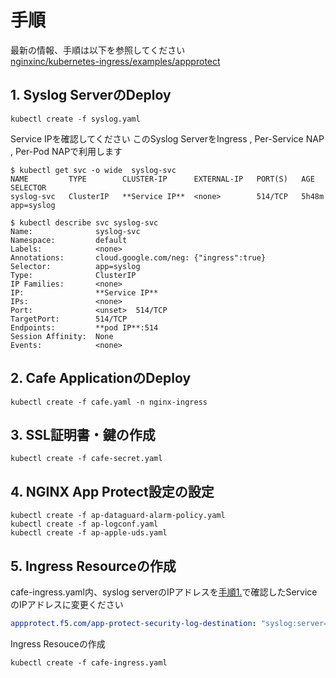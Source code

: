 # 手順
最新の情報、手順は以下を参照してください   
[nginxinc/kubernetes-ingress/examples/appprotect](https://github.com/nginxinc/kubernetes-ingress/tree/master/examples/appprotect)

## 1. Syslog ServerのDeploy
```
kubectl create -f syslog.yaml
```

Service IPを確認してください
このSyslog ServerをIngress , Per-Service NAP , Per-Pod NAPで利用します
```
$ kubectl get svc -o wide  syslog-svc
NAME         TYPE        CLUSTER-IP      EXTERNAL-IP   PORT(S)   AGE     SELECTOR
syslog-svc   ClusterIP   **Service IP**  <none>        514/TCP   5h48m   app=syslog

$ kubectl describe svc syslog-svc
Name:              syslog-svc
Namespace:         default
Labels:            <none>
Annotations:       cloud.google.com/neg: {"ingress":true}
Selector:          app=syslog
Type:              ClusterIP
IP Families:       <none>
IP:                **Service IP**
IPs:               <none>
Port:              <unset>  514/TCP
TargetPort:        514/TCP
Endpoints:         **pod IP**:514
Session Affinity:  None
Events:            <none>
```

## 2. Cafe ApplicationのDeploy
```
kubectl create -f cafe.yaml -n nginx-ingress
```

## 3. SSL証明書・鍵の作成
```
kubectl create -f cafe-secret.yaml
```

## 4. NGINX App Protect設定の設定

```
kubectl create -f ap-dataguard-alarm-policy.yaml
kubectl create -f ap-logconf.yaml
kubectl create -f ap-apple-uds.yaml
```

## 5. Ingress Resourceの作成
cafe-ingress.yaml内、syslog serverのIPアドレスを[手順1.](https://github.com/hiropo20/nginx-nap-container-deployment-sample/tree/master/ingress#1-syslog-server%E3%81%AEdeploy)で確認したServiceのIPアドレスに変更ください
```yaml
appprotect.f5.com/app-protect-security-log-destination: "syslog:server=127.0.0.1:514"
```
Ingress Resouceの作成
```
kubectl create -f cafe-ingress.yaml
```
## 
